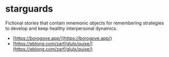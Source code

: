 # starguards
Fictional stories that contain mnemonic objects for remembering strategies to develop and keep healthy interpersonal dynamics.

  - [https://borogove.app/](https://borogove.app/)
  - [https://eblong.com/zarf/glulx/quixe/](https://eblong.com/zarf/glulx/quixe/)